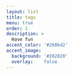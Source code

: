 ```yaml
---
layout: list
title: tags
menu: true
order: 1
description: >
  Have fun
accent_color: '#268bd2'
accent_image:
  background: '#202020'
  overlay:    false
---
```

